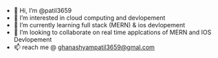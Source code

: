 - 👋 Hi, I’m @patil3659
- 👀 I’m interested in cloud computing and devlopement 
- 🌱 I’m currently learning full stack (MERN) & ios devlopement
- 💞️ I’m looking to collaborate on real time applcations of MERN and IOS Devlopement
- 📫 reach me @ ghanashyampatil3659@gmal.com

<!---
patil3659/patil3659 is a ✨ special ✨ repository because its `README.md` (this file) appears on your GitHub profile.
You can click the Preview link to take a look at your changes.
--->
